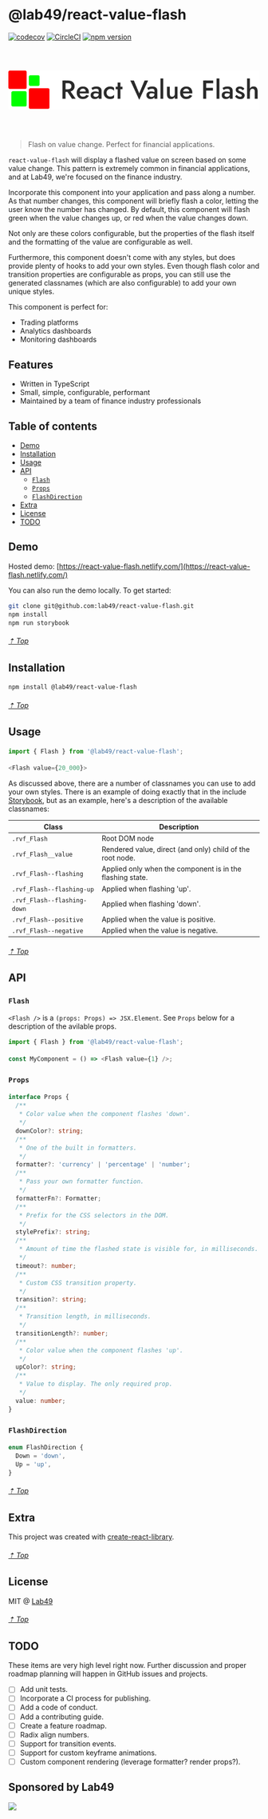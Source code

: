 # @lab49/react-value-flash

[![codecov](https://codecov.io/gh/lab49/react-value-flash/branch/master/graph/badge.svg)](https://codecov.io/gh/lab49/react-value-flash) [![CircleCI](https://circleci.com/gh/lab49/react-value-flash.svg?style=svg)](https://circleci.com/gh/lab49/react-value-flash) [![npm version](https://img.shields.io/npm/v/@lab49/react-value-flash?label=version&color=%2354C536&logo=npm)](https://www.npmjs.com/package/@lab49/react-value-flash)

<h3>&nbsp;</h3>
<p align="center">
  <img src="/.github/react-value-flash.png">
</p>
<h3>&nbsp;</h3>

> Flash on value change. Perfect for financial applications.

`react-value-flash` will display a flashed value on screen based on some value change. This pattern is extremely common in financial applications, and at Lab49, we're focused on the finance industry.

Incorporate this component into your application and pass along a number. As that number changes, this component will briefly flash a color, letting the user know the number has changed. By default, this component will flash green when the value changes up, or red when the value changes down.

Not only are these colors configurable, but the properties of the flash itself and the formatting of the value are configurable as well.

Furthermore, this component doesn't come with any styles, but does provide plenty of hooks to add your own styles. Even though flash color and transition properties are configurable as props, you can still use the generated classnames (which are also configurable) to add your own unique styles.

This component is perfect for:

- Trading platforms
- Analytics dashboards
- Monitoring dashboards

## Features

- Written in TypeScript
- Small, simple, configurable, performant
- Maintained by a team of finance industry professionals

## Table of contents

- [Demo](#demo)
- [Installation](#installation)
- [Usage](#usage)
- [API](#api)
	- [`Flash`](#Flash)
  - [`Props`](#Props)
  - [`FlashDirection`](#FlashDirection)
- [Extra](#extra)
- [License](#License)
- [TODO](#TODO)

## Demo

Hosted demo: [https://react-value-flash.netlify.com/](https://react-value-flash.netlify.com/)

You can also run the demo locally. To get started:

```sh
git clone git@github.com:lab49/react-value-flash.git
npm install
npm run storybook
```

###### [⇡ Top](#table-of-contents)

## Installation

```sh
npm install @lab49/react-value-flash
```

###### [⇡ Top](#table-of-contents)

## Usage

```js
import { Flash } from '@lab49/react-value-flash';

<Flash value={20_000}>
```

As discussed above, there are a number of classnames you can use to add your own styles. There is an example of doing exactly that in the include [Storybook](./stories/Flash.stories.tsx), but as an example, here's a description of the available classnames:

| Class | Description |
| --- | --- |
| `.rvf_Flash` | Root DOM node |
| `.rvf_Flash__value` | Rendered value, direct (and only) child of the root node. |
| `.rvf_Flash--flashing` | Applied only when the component is in the flashing state. |
| `.rvf_Flash--flashing-up` | Applied when flashing 'up'. |
| `.rvf_Flash--flashing-down` | Applied when flashing 'down'. |
| `.rvf_Flash--positive` | Applied when the value is positive. |
| `.rvf_Flash--negative` | Applied when the value is negative. |

###### [⇡ Top](#table-of-contents)

## API

### `Flash`

`<Flash />` is a `(props: Props) => JSX.Element`. See `Props` below for a description of the avilable props.

```ts
import { Flash } from '@lab49/react-value-flash';

const MyComponent = () => <Flash value={1} />;
```

### `Props`

```ts
interface Props {
  /**
   * Color value when the component flashes 'down'.
   */
  downColor?: string;
  /**
   * One of the built in formatters.
   */
  formatter?: 'currency' | 'percentage' | 'number';
  /**
   * Pass your own formatter function.
   */
  formatterFn?: Formatter;
  /**
   * Prefix for the CSS selectors in the DOM.
   */
  stylePrefix?: string;
  /**
   * Amount of time the flashed state is visible for, in milliseconds.
   */
  timeout?: number;
  /**
   * Custom CSS transition property.
   */
  transition?: string;
  /**
   * Transition length, in milliseconds.
   */
  transitionLength?: number;
  /**
   * Color value when the component flashes 'up'.
   */
  upColor?: string;
  /**
   * Value to display. The only required prop.
   */
  value: number;
}
```

### `FlashDirection`

```ts
enum FlashDirection {
  Down = 'down',
  Up = 'up',
}
```

###### [⇡ Top](#table-of-contents)

## Extra

This project was created with [create-react-library](https://github.com/transitive-bullshit/create-react-library).

###### [⇡ Top](#table-of-contents)

## License

MIT @ [Lab49](https://lab49.com)

###### [⇡ Top](#table-of-contents)

## TODO

These items are very high level right now. Further discussion and proper roadmap planning will happen in GitHub issues and projects.

- [ ] Add unit tests.
- [ ] Incorporate a CI process for publishing.
- [ ] Add a code of conduct.
- [ ] Add a contributing guide.
- [ ] Create a feature roadmap.
- [ ] Radix align numbers.
- [ ] Support for transition events.
- [ ] Support for custom keyframe animations.
- [ ] Custom component rendering (leverage formatter? render props?).

## Sponsored by Lab49

<a href="https://lab49.com">
  <img src="https://www.lab49.com/wp-content/uploads/2020/06/logo.svg" />
</a>
